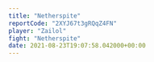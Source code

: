 ```yaml
---
title: "Netherspite"
reportCode: "2XYJ67t3gRQqZ4FN"
player: "Zailol"
fight: "Netherspite"
date: 2021-08-23T19:07:58.042000+00:00
---
```

